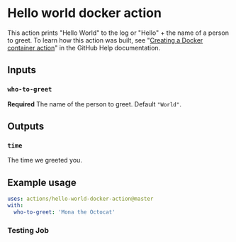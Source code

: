 # Hello world docker action

This action prints "Hello World" to the log or "Hello" + the name of a person to greet. To learn how this action was built, see "[Creating a Docker container action](https://help.github.com/en/articles/creating-a-docker-container-action)" in the GitHub Help documentation.

## Inputs

### `who-to-greet`

**Required** The name of the person to greet. Default `"World"`.

## Outputs

### `time`

The time we greeted you.

## Example usage

```yaml
uses: actions/hello-world-docker-action@master
with:
  who-to-greet: 'Mona the Octocat'
```

### Testing Job

